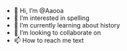 - 👋 Hi, I’m @Aaooa
- 👀 I’m interested in spelling
- 🌱 I’m currently learning about history
- 💞️ I’m looking to collaborate on 
- 📫 How to reach me text

<!---
Aaooa/Aaooa is a ✨ special ✨ repository because its `README.md` (this file) appears on your GitHub profile.
You can click the Preview link to take a look at your changes.
--->
